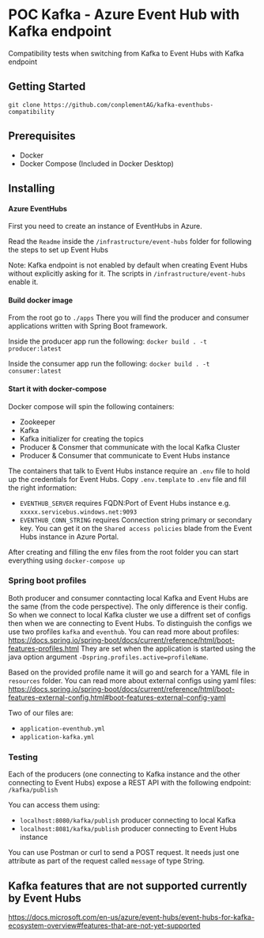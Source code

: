 # POC Kafka - Azure Event Hub with Kafka endpoint
Compatibility tests when switching from Kafka to Event Hubs with Kafka endpoint

## Getting Started
`git clone https://github.com/conplementAG/kafka-eventhubs-compatibility`

## Prerequisites
- Docker 
- Docker Compose (Included in Docker Desktop)

## Installing

#### Azure EventHubs

First you need to create an instance of EventHubs in Azure.

Read the `Readme` inside the `/infrastructure/event-hubs` folder for following the steps to set up Event Hubs

Note: Kafka endpoint is not enabled by default when creating Event Hubs without explicitly asking for it. The scripts in `/infrastructure/event-hubs` enable it.

#### Build docker image

From the root go to `./apps`
There you will find the producer and consumer applications written with Spring Boot framework. 

Inside the producer app run the following:
`docker build . -t producer:latest`

Inside the consumer app run the following:
`docker build . -t consumer:latest`

#### Start it with docker-compose

Docker compose will spin the following containers:
- Zookeeper 
- Kafka
- Kafka initializer for creating the topics
- Producer & Consmer that communicate with the local Kafka Cluster
- Producer & Consumer that communicate to Event Hubs instance

The containers that talk to Event Hubs instance require an `.env` file to hold up the credentials for Event Hubs.
Copy `.env.template` to `.env` file and fill the right information:
- `EVENTHUB_SERVER` requires FQDN:Port of Event Hubs instance e.g. `xxxxx.servicebus.windows.net:9093`
- `EVENTHUB_CONN_STRING` requires Connection string primary or secondary key. You can get it on the `Shared access policies` blade from the Event Hubs instance in Azure Portal.

After creating and filling the env files from the root folder you can start everything using
`docker-compose up`

### Spring boot profiles

Both producer and consumer conntacting local Kafka and Event Hubs are the same (from the code perspective). 
The only difference is their config. So when we connect to local Kafka cluster we use a diffrent set of configs then when we are connecting to Event Hubs.
To distinguish the configs we use two profiles `kafka` and `eventhub`.
You can read more about profiles: https://docs.spring.io/spring-boot/docs/current/reference/html/boot-features-profiles.html
They are set when the application is started using the java option argument `-Dspring.profiles.active=profileName`.

Based on the provided profile name it will go and search for a YAML file in `resources` folder.
You can read more about external configs using yaml files: https://docs.spring.io/spring-boot/docs/current/reference/html/boot-features-external-config.html#boot-features-external-config-yaml

Two of our files are:
- `application-eventhub.yml`
- `application-kafka.yml`

### Testing

Each of the producers (one connecting to Kafka instance and the other connecting to Event Hubs) expose a REST API with the following endpoint: `/kafka/publish`

You can access them using:
- `localhost:8080/kafka/publish` producer connecting to local Kafka
- `localhost:8081/kafka/publish` producer connecting to Event Hubs instance

You can use Postman or curl to send a POST request. It needs just one attribute as part of the request called `message` of type String.

## Kafka features that are not supported currently by Event Hubs 
https://docs.microsoft.com/en-us/azure/event-hubs/event-hubs-for-kafka-ecosystem-overview#features-that-are-not-yet-supported
